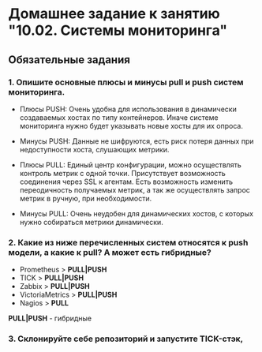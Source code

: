 # Домашнее задание к занятию "10.02. Системы мониторинга"
## Обязательные задания
### 1. Опишите основные плюсы и минусы pull и push систем мониторинга.
* Плюсы PUSH: Очень удобна для использования в динамически создаваемых хостах по типу контейнеров. Иначе системе мониторинга нужно будет указывать новые хосты для их опроса.
* Минусы PUSH: Данные не шифруются, есть риск потеря данных при недоступности хоста, слушающих метрики.

* Плюсы PULL: Единый центр конфигурации, можно осуществлять контроль метрик с одной точки. Присутствует возможность соединения через SSL к агентам.
Есть возможность изменить переодичность получаемых метрик, а так же осуществлять запрос метрик в ручную, при необходимости.
* Минусы PULL: Очень неудобен для динамических хостов, с которых нужно собираться метрики динамически.

### 2. Какие из ниже перечисленных систем относятся к push модели, а какие к pull? А может есть гибридные?
* Prometheus           > <b>PULL|PUSH</b>
* TICK                 > <b>PULL|PUSH</b>
* Zabbix               > <b>PULL|PUSH</b>
* VictoriaMetrics      > <b>PULL|PUSH</b>
* Nagios               > <b>PULL </b>

<b>PULL|PUSH</b> - гибридные

### 3. Склонируйте себе репозиторий и запустите TICK-стэк,